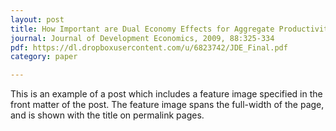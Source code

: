 ```yaml
---
layout: post
title: How Important are Dual Economy Effects for Aggregate Productivity?
journal: Journal of Development Economics, 2009, 88:325-334
pdf: https://dl.dropboxusercontent.com/u/6823742/JDE_Final.pdf
category: paper

---
```

This is an example of a post which includes a feature image specified in the front matter of the post. The feature image spans the full-width of the page, and is shown with the title on permalink pages.
